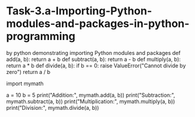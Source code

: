 # Task-3.a-Importing-Python-modules-and-packages-in-python-programming
by python demonstrating importing Python modules and packages
def add(a, b):
    return a + b
def subtract(a, b):
    return a - b
def multiply(a, b):
    return a * b
def divide(a, b):
    if b == 0:
        raise ValueError("Cannot divide by zero")
    return a / b

import mymath

a = 10
b = 5
print("Addition:", mymath.add(a, b))
print("Subtraction:", mymath.subtract(a, b))
print("Multiplication:", mymath.multiply(a, b))
print("Division:", mymath.divide(a, b))

